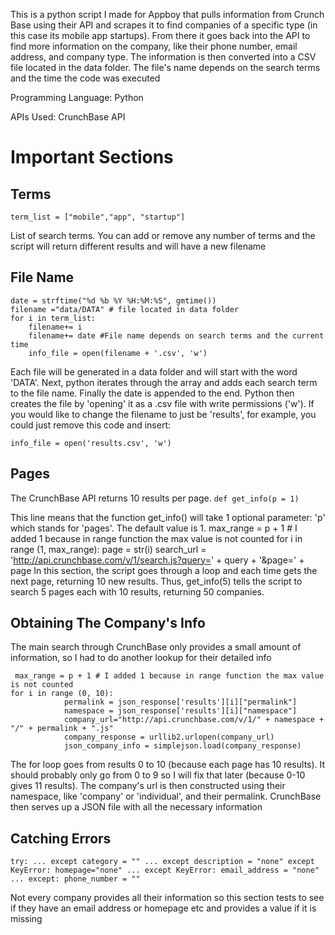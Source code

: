 This is a python script I made for Appboy that pulls information from Crunch Base using their API and scrapes it to find companies of a specific type (in this case its mobile app startups). From there it goes back into the API to find more information on the company, like their phone number, email address, and company type. The information is then converted into a CSV file located in the data folder. The file's name depends on the search terms and the time the code was executed

Programming Language: Python

APIs Used: CrunchBase API

Important Sections
==========================================

Terms
-------

`term_list = ["mobile","app", "startup"]`

List of search terms. You can add or remove any number of terms and the script will return different results and will have a new filename


File Name
-------------

	date = strftime("%d %b %Y %H:%M:%S", gmtime())
	filename ="data/DATA" # file located in data folder
	for i in term_list:
	    filename+= i
	    filename+= date #File name depends on search terms and the current time
	    info_file = open(filename + '.csv', 'w')

Each file will be generated in a data folder and will start with the word 'DATA'. Next, python iterates through the array and adds each search term to the file name. Finally the date is appended to the end. Python then creates the file by 'opening' it as a .csv file with write permissions ('w'). If you would like to change the filename to just be 'results', for example, you could just remove this code and insert:

`info_file = open('results.csv', 'w')`

Pages
-------------

The CrunchBase API returns 10 results per page.
`def get_info(p = 1)`

This line means that the function get_info() will take 1 optional parameter: 'p' which stands for 'pages'. The default value is 1.
     max_range = p + 1 # I added 1 because in range function the max value is not counted
         for i in range (1, max_range):
	         page = str(i)
		         search_url = 'http://api.crunchbase.com/v/1/search.js?query=' + query + '&page=' + page
In this section, the script goes through a loop and each time gets the next page, returning 10 new results. Thus, get_info(5) tells the script to search 5 pages each with 10 results, returning 50 companies.


Obtaining The Company's Info
-------------------------------

The main search through CrunchBase only provides a small amount of information, so I had to do another lookup for their detailed info

     max_range = p + 1 # I added 1 because in range function the max value is not counted
    for i in range (0, 10):
                permalink = json_response['results'][i]["permalink"]
                namespace = json_response['results'][i]["namespace"] 
                company_url="http://api.crunchbase.com/v/1/" + namespace + "/" + permalink + ".js"
                company_response = urllib2.urlopen(company_url)
                json_company_info = simplejson.load(company_response)

The for loop goes from results 0 to 10 (because each page has 10 results). It should probably only go from 0 to 9 so I will fix that later (because 0-10 gives 11 results). The company's url is then constructed using their namespace, like 'company' or 'individual', and their permalink. CrunchBase then serves up a JSON file with all the necessary information



Catching Errors
-----------------

`try:
...
except
                category = ""
...
except
                description = "none"
except KeyError:
                homepage="none"
...
except KeyError:
                email_address = "none"
...
except:
                phone_number = ""`

Not every company provides all their information so this section tests to see if they have an email address or homepage etc and provides a value if it is missing

